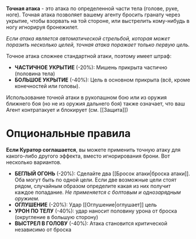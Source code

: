 **Точная атака** - это атака по определенной части тела (голове, руке, ноге). Точная атака позволяет вашему агенту бросить гранату через укрытие, чтобы взорвать на той стороне, или выстрелить кому-нибудь в ногу игнорируя бронежилет.

*Если атака является автоматической стрельбой, которая может поразить несколько целей, точная атака поражает только первую цель.* 

Точное атака сложнее стандартной атаки, поэтому имеет штраф:

- **ЧАСТИЧНОЕ УКРЫТИЕ** (-20%): Мишень прикрыта частично (половина тела)
- **БОЛЬШОЕ УКРЫТИЕ** (-40%): Цель в основном прикрыта (всё, кроме конечностей или головы).

Использование точной атаки в рукопашном бою или из оружия ближнего боя (но не из оружия дальнего боя) также означает, что ваш Агент контратакует и блокирует (см. [[Защита]])

# Опциональные правила

**Если Куратор соглашается**, вы можете применить точную атаку для какого-либо другого эффекта, вместо игнорирования брони. Вот несколько вариантов.

- **БЕГЛЫЙ ОГОНЬ** (-20%): Сделайте два [[Бросок атаки|броска атаки]]. Оба могут быть по одной цели. Если две возможные цели стоят рядом, случайным образом определите какая из них получит каждое попадание. *Не применяется с болтовым и однозарядным оружием.*
- **ОГЛУШЕНИЕ** (-20%): Удар [[Оглушение|оглушает]] цель
- **УРОН ПО ТЕЛУ** (-40%): удар наносит половину урона от броска (округление в большую сторону)
- **ВЫСТРЕЛ В ГОЛОВУ** (-40%): Атака становится критической независимо от броска